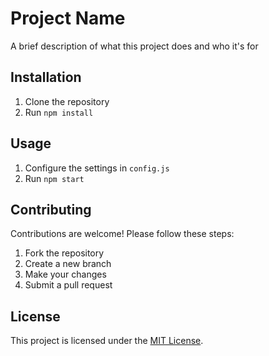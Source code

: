 # Project Name

A brief description of what this project does and who it's for

## Installation

1. Clone the repository
2. Run `npm install`

## Usage

1. Configure the settings in `config.js`
2. Run `npm start`

## Contributing

Contributions are welcome! Please follow these steps:

1. Fork the repository
2. Create a new branch
3. Make your changes
4. Submit a pull request

## License

This project is licensed under the [MIT License](LICENSE).


